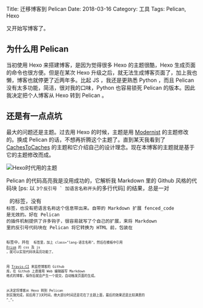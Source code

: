 Title: 迁移博客到 Pelican
Date: 2018-03-16
Category: 工具
Tags: Pelican, Hexo


又开始写博客了。

<!-- PELICAN_END_SUMMARY -->

## 为什么用 Pelican

当初使用 Hexo 来搭建博客，是因为觉得很多 Hexo 的主题很酷，Hexo 生成页面的命令也很方便。但是在某次 Hexo 升级之后，就无法生成博客页面了，加上我也懒，博客也就停更了近两年多。比起 JS ，我还是更熟悉 Python ，而且 Pelican 没有太多功能，简洁，很对我的口味，Python 也容易锁死 Pelican 的版本。因此我决定把个人博客从 Hexo 转到 Pelican 。

## 还是有一点点坑

最大的问题还是主题。过去用 Hexo 的时候，主题是用 [Modernist](https://github.com/heroicyang/hexo-theme-modernist) 的主题修改的。换成 Pelican 的话，不想再折腾这个主题了。直到某天我看到了 [CachesToCaches](http://cachestocaches.com) 的主题和它介绍自己的设计理念。现在本博客的主题就是基于它的主题修改而成。

![Hexo时代用的主题](/images/hexo_blog_snapshot.png)

Pelican 的代码高亮我是没用成功的，它解析我 Markdown 里的 Github 风格的代码块 [ps: 以 ``3个反引号 ` 加语言名称开头``的多行代码] 的结果，总是一对 <pre> 的标签，没有 <code> 标签，也没有把语言名称这个信息带出来。自带的 Markdown 扩展 fenced_code 是无效的。好在 Pelican 的插件机制提供了许多钩子，很容易就写了个自己的扩展，来将 Markdown 里的反引号代码块在 Pelican 将它转换为 HTML 前，包装在 <pre><code> 标签中，并在 <code> 标签里，加上 class="lang-语言名称"。然后在模板中引用 [Prism](http://prismjs.com/) 的 css 及 js ，就可以实现代码块高亮功能了。

用 [Travis-CI](http://travis-ci.org) 来监控博客的 Github 库，在 Github 上直接用 Web 编辑器写 Markdown 格式的博客，保存后就会产生一个提交，自动触发页面的生成。

从决定将博客从 Hexo 转到 Pelican 到实施完成，前后用了3天时间。绝大部分时间还是花在了主题上面，最后的效果还是比较满意的 ^_^。

